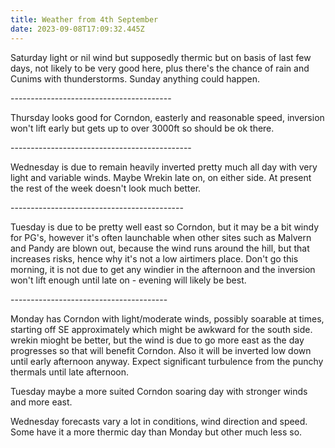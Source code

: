 ```yaml
---
title: Weather from 4th September
date: 2023-09-08T17:09:32.445Z
---
```

Saturday light or nil wind but supposedly thermic but on basis of last few days, not likely to be very good here, plus there's the chance of rain and Cunims with thunderstorms.  Sunday anything could happen.

\----------------------------------------

Thursday looks good for Corndon, easterly and reasonable speed,  inversion won't lift early but gets up to over 3000ft so should be ok there.

\---------------------------------------------

Wednesday is due to remain heavily inverted pretty much all day with very light and variable winds.  Maybe Wrekin late on, on either side.  At present the rest of the week doesn't look much better.

\-------------------------------------------

Tuesday is due to be pretty well east so Corndon, but it may be a bit windy for PG's, however it's often launchable when other sites such as Malvern and Pandy are blown out, because the wind runs around the hill, but that increases risks, hence why it's not a low airtimers place.  Don't go this morning, it is not due to get any windier in the afternoon and the inversion won't lift enough until late on - evening will likely be best.

\---------------------------------------

Monday has Corndon with light/moderate winds, possibly soarable at times, starting off SE approximately which might be awkward for the south side.  wrekin mioght be better, but the wind is due to go more east as the day progresses so that will benefit Corndon.  Also it will be inverted low down until early afternoon anyway.  Expect significant turbulence from the punchy thermals until late afternoon.

Tuesday maybe a more suited Corndon soaring day with stronger winds and more east. 

Wednesday forecasts vary a lot in conditions, wind direction and speed.  Some have it a more thermic day than Monday but other much less so.